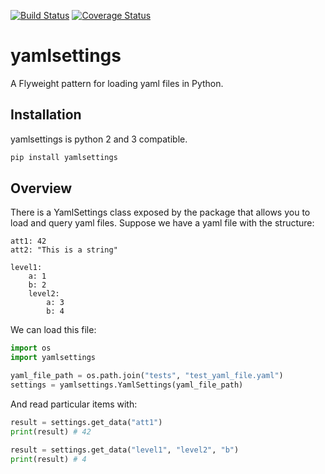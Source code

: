 [![Build Status](https://travis-ci.org/simongarisch/yamlsettings.svg?branch=master)](https://travis-ci.org/simongarisch/yamlsettings)
[![Coverage Status](https://coveralls.io/repos/github/simongarisch/yamlsettings/badge.svg?branch=master)](https://coveralls.io/github/simongarisch/yamlsettings?branch=master)

# yamlsettings

A Flyweight pattern for loading yaml files in Python.

## Installation
yamlsettings is python 2 and 3 compatible.
```bash
pip install yamlsettings
```

## Overview
There is a YamlSettings class exposed by the package that allows you to load and query yaml files.
Suppose we have a yaml file with the structure:
```
att1: 42
att2: "This is a string"

level1:
    a: 1
    b: 2
    level2:
        a: 3
        b: 4
```

We can load this file:
```python
import os
import yamlsettings

yaml_file_path = os.path.join("tests", "test_yaml_file.yaml")
settings = yamlsettings.YamlSettings(yaml_file_path)
```

And read particular items with:
```python
result = settings.get_data("att1")
print(result) # 42

result = settings.get_data("level1", "level2", "b")
print(result) # 4
```
